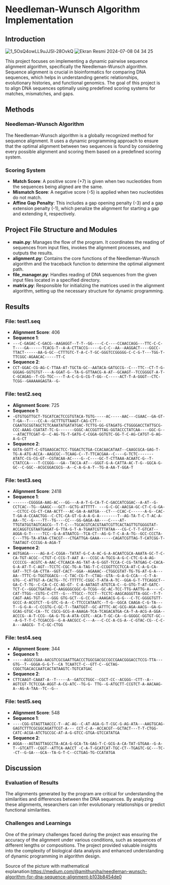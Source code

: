 # Needleman-Wunsch Algorithm Implementation

## Introduction
![1_5OsQ4owLL9uJJSl-28OvkQ](https://github.com/ATalhaTimur/Needleman-Wunsch-Algorithm/assets/93510585/bdf10a6e-2c61-4bb3-bf07-319e9629d7eb)
![Ekran Resmi 2024-07-08 04 34 25](https://github.com/ATalhaTimur/Needleman-Wunsch-Algorithm/assets/93510585/db22bfa0-86eb-4c0f-b019-886111ff222e)


This project focuses on implementing a dynamic pairwise sequence alignment algorithm, specifically the Needleman-Wunsch algorithm. Sequence alignment is crucial in bioinformatics for comparing DNA sequences, which helps in understanding genetic relationships, evolutionary histories, and functional genomics. The goal of this project is to align DNA sequences optimally using predefined scoring systems for matches, mismatches, and gaps.

## Methods

### Needleman-Wunsch Algorithm

The Needleman-Wunsch algorithm is a globally recognized method for sequence alignment. It uses a dynamic programming approach to ensure that the optimal alignment between two sequences is found by considering every possible alignment and scoring them based on a predefined scoring system.

### Scoring System

- **Match Score**: A positive score (+7) is given when two nucleotides from the sequences being aligned are the same.
- **Mismatch Score**: A negative score (-5) is applied when two nucleotides do not match.
- **Affine Gap Penalty**: This includes a gap opening penalty (-3) and a gap extension penalty (-1), which penalize the alignment for starting a gap and extending it, respectively.

## Project File Structure and Modules

- **main.py**: Manages the flow of the program. It coordinates the reading of sequences from input files, invokes the alignment processes, and outputs the results.
- **alignment.py**: Contains the core functions of the Needleman-Wunsch algorithm and the traceback function to determine the optimal alignment path.
- **file_manager.py**: Handles reading of DNA sequences from the given input files located in a specified directory.
- **matrix.py**: Responsible for initializing the matrices used in the alignment algorithm, setting up the necessary structure for dynamic programming.

## Results

### File: test1.seq

- **Alignment Score**: 406
- **Sequence 1**:
-  `---C-GAGAC-C-GACG--AAGAGGT--T-T--GG----C-C----CCAACCAGG---TTC-C-C-T----GA------TCACG-T--A-A-CTTACCG-----G-C-C--AA--AAGGACT----GGCC-TTACT------AA-G-GC--CTTTGTC-T-A-C-T-GC-GGGTCCGGGGG-C-C-G-T---TGG-T-TTCGGC-AGAACAC-----TT-C`
- **Sequence 2**:
- `CCT-GGAC-CG-AG-C-TTAA-AT-TGCTA-GC--AATACA-GATGCCG--C---TTC--CT-T-G-GGGAG-GGTGTGT----A-GGAT-G--TA-G-GTTAACG-A-AT--GCAAGT--TCCGGGGT-A-T-C-GCAGAG--T-CG-TGC----T-A-C-G-G-CG-T-GG--C-----ACT-T-A-GGGT--CTC-TCGG--GAAAAAGAGTA--G-`

### File: test2.seq

- **Alignment Score**: 725
- **Sequence 1**:
- `-GTGTGGTTGCT-TGCATCACTCCGTGTACA-TGTG-----AC-----AAC---CGAAC--GA-GT-T-GA--T----CC-A--GCTTTGTTAAGT-CAG-CTT--CGAATGCGGTAGCTCTCAAATATGATATGAC-TCTTG-GG-GTAGATG-CTGGGGACCTATTGCG-CCC-AAAG-CGATAT-TC-G-------GGGC-ACCGGTTTAG-GGTACCCTATCAA----GGC-G----ATACTTCGAT-G--C-AG-TG-T-GATG-C-CGGA-GGTGTC-GG-T-C-AG-CATGT-G-AG-A-G-CT`
- **Sequence 2**:
- `GGTA-GGTT-C-GTGAAGCACTCC-TGGACTCTGA-CCACAACATAAT--CAAGCGCA-GAG-T-TG-A-ATG-ACCA--AAGCGC--TCAAG-C--T-TTCACGAA--C----G-TCTC-------ATATC-CG-CG-GT--CGTACAA-AC----G--C----GC-T-CTTAAA-ACAATC-G--T-CTATCCA----T-CCGGG---GA--TACCA-AT---GGGT-G-A-CATTA-AC-T-G--GGCA-G-GC--C-GGC--ACGCGGACGCG--A--C-A-G-A-T--TG-A-AA-T-GGA-T`

### File: test3.seq

- **Alignment Score**: 2418
- **Sequence 1**:
- `-------CGGGGA-AAG-AC---GG---A-A-T-G-CA-T-C-GACCATCGGAC--A-AT--G-CCTCAC--TG--GAAGC---GCT--GCTG-ATTTTT- ---G-C-GC-AACGA-GC-CT-C-G-GA---CCTCC-CG-CT-CAA-ACTT---AC-GA-A-AATGA---CT---CCAC-C------A-G--CAC-T-GA-A-CCAACTGG--C-CTC-CA-GT-G-A-A-G-A--------T--AG-TA-T-C-T-AC-A-AA--TC--G----TT--TG----CC---GG-GAGA-AA----C----AT-TTGTATGGTAGTCAGCG--T-T-C---TGCACGTCACGTAATCGTTCACTAGTTGTGGGGTAT-ACCAGGTCGTAATGAGAT-G-TTA-G-T-A-TGAATCGTTTATAA---CG-C-T-T-GTCAT--AGGA-G-T-----TCC--G-A-ATAATCG--TCA-CT--AG-G-T-C-A-A-TG--GCC-CCCTA-C---TTG-TA-ATAA-CTACGT---CTGATTGA-GAAA------CAGATCGTTAG-T-CATCGG-T-TAATAGT-CCCGG-A-AGA-T`
- **Sequence 2**:
- `AGTGAGA-----AG-A-C-CGGA--TATAT-G-C-A-AC-G-A-ACAATCGCA-AAATA-GC-T-C-CA-TGT-ACGC--CTGT-C-CCG-T-AAT A---CCGC-A-TGCG-A-G-C-CTC-G-A-AG-CCCCCG--ACGTC-A-AAC-CTCAACA-AG-TAT-A-G-GGT-TCCA-C-CG-TATGAG-C-CACA-G-A-AT-T-C-AGT--TCCTC-CGC-TG-A-TAG-T-C-CCGGTTCCTCCA-AT-C-A-G-CA-GAT--TCT-GA-CTTA--GGT-CACT--GGA--AGAAAC--CTGGCGTAT-TG-TG-AT-G-A---AA--TTTC-G-TGGTGGACG---C-TAC-CG-T--CTAG--GTA--G-A-G-CCA---C-T-A-GTG--C-ATTGT-A-CACTG--TC-TTTTTC-CGGC-T-ATA-A-TC--GGA-G-T-TTCAGGCT--GA-C-T-TG--C-CA-C-CC-AG-GT- C-A-AATAGT-ATGTCA-C--G-GTG-T-AT-GATC-TCT-C--GGGCTGATAG-C-AAGGGGCGGC-G-TCGG--GC-AC-TCC-TTG-AATTG-A-----C-CAT-TTGG--CGTG-C-CTT--G---TTGCC--TCCT--TCCTC-AAGCAGGGTTA-GGC--T-T-CAGT-AAG-TGT-G---GGG GTG-GCT--G-CC-G--AAAGACG-G-G---C-TC-GGGGTGTT-GCCC-A-ACGTCT--G-GTC-G-A--C-TTCCCATAATC--T-G--GGCA CAAGA-C-G-TA---T--G-G-A--C-CCGTG-C-GC-T--TAATGGT--GC-ATTTC-AC-GCG-AGA-AACG--GA-G-GCAG-GTGC-CA--TC CGCG-GCG-A-AAAGA-TCA-TCAGACATGA-CA-T-A-ACG-A-GGA--ACCCG--A-T-CCG--GA-G-TG-A-ATA-CGTC--ACA-T-GC-CA--G-GGGGC-GGTGT-GC---A-G-T-T-C-TCGACCG--G-A-AACGCC-C---A---C-CC-A-CG-A--C-GTAC-CG--C-C-A---AAGCG- T-C-GC-CTGG`

### File: test4.seq

- **Alignment Score**: 344
- **Sequence 1**:
- `-----AGGCCGAA-AACGTCGCGAATTGACCCTGGCGACGCCGCCGAACGGGACCTCCG-TTA---GTG--T--GGGA-G-G-T--CA TCAATCT-C--GTT-C--GCTAG-CGGCTGACACCAATCACTATAAGTC-TGTCATGAC`
- **Sequence 2**:
-  `CTTCAAGT-CAAAT-A--T-----A--GATCCTGGC--CGCT-CC--ACGGG--CTT--A--AGTCGT-TCTCCGA-AGGT-A-CG-ATC--TG-G- TTG--G-ATGCTT-CCGTCT-A-AACAAG-A--AG-A-TAA--TC--G--`

### File: test5.seq

- **Alignment Score**: 548
- **Sequence 1**:
-  `----CGG-GTAGTTAACCC-T--AC-AG--C-AT-AGA-G-T-CGC-G-AG-ATA---AAGTGCAG-GAGTCTTTCGCGGCAGATTCGT-A--- CCT-C-A--ACCACGT--GCTACT---T-T-CTGG-CATC-ACGA-ATCTGCCGC-AT-A-G-GTCC-GTGA-GTCCATATGA`
- **Sequence 2**:
- `AGGA---AGTAGTTAGCCTA-ACA-G-GCA-TA-GAG-T-C-GCG-A-CA-TAT-GTGAA--G-A-T--GTCATT--CGGT--ATTCA-AACCT -C-A-T-GCATCAT-TGC-CT--TGAGTC-GC---TC--CT--G-GA---GCA--TA-G-T-C--CCTGAG-TG-CCATATGA`

## Discussion

### Evaluation of Results

The alignments generated by the program are critical for understanding the similarities and differences between the DNA sequences. By analyzing these alignments, researchers can infer evolutionary relationships or predict functional similarities.

### Challenges and Learnings

One of the primary challenges faced during the project was ensuring the accuracy of the alignment under various conditions, such as sequences of different lengths or compositions. The project provided valuable insights into the complexity of biological data analysis and enhanced understanding of dynamic programming in algorithm design.

Source of the picture with mathematical explanation:https://medium.com/@amithunjha/needleman-wunsch-algorithm-for-dna-sequence-alignment-b103b8454de0

